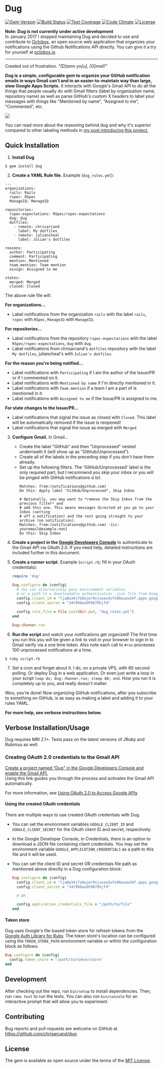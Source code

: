 # Dug
[![Gem Version](https://badge.fury.io/rb/dug.svg)](https://badge.fury.io/rb/dug)
[![Build Status](https://travis-ci.org/chrisarcand/dug.svg?branch=master)](https://travis-ci.org/chrisarcand/dug)
[![Test Coverage](https://codeclimate.com/github/chrisarcand/dug/badges/coverage.svg)](https://codeclimate.com/github/chrisarcand/dug/coverage)
[![Code Climate](https://codeclimate.com/github/chrisarcand/dug/badges/gpa.svg)](https://codeclimate.com/github/chrisarcand/dug)
[![License](http://img.shields.io/:license-mit-blue.svg?style=flat)](http://chrisarcand.mit-license.org)

**Note: Dug is not currently under active development**  
In January 2017 I stopped maintaining Dug and decided to use and contribute to [Octobox](https://github.com/octobox/octobox), an open source
web application that organizes your notifications using the Github Notifications API directly. You
can give it a try for yourself at [octobox.io](https://octobox.io/)

---

Created out of frustration. _"[D]amn yo[u], [G]mail!"_

**Dug is a simple, configurable gem to organize your GitHub notification emails
in ways Gmail can't and in an easier-to-maintain way than large, slow Google
Apps Scripts.** It interacts with Google's Gmail API to do all the things that
people usually do with Gmail filters (label by organization name, repository
name) as well as parse GitHub's custom X headers to label your messages with
things like "Mentioned by name", "Assigned to me", "Commented", etc.

![](http://screenshots.chrisarcand.com/permd0u3k.jpg)

You can read more about the reasoning behind dug and why it's superior compared to other labeling methods in [my post
introducing this project.](http://chrisarcand.com/introducing-dug/)

## Quick Installation

1. **Install Dug**

  ```
  $ gem install dug
  ```

2. **Create a YAML Rule file.** Example (`dug_rules.yml`):

  ```
  ---
  organizations:
    rails: Rails
    rspec: RSpec
    ManageIQ: ManageIQ

  repositories:
    rspec-expectations: RSpec/rspec-expectations
    dug: dug
    dotfiles:
      - remote: chrisarcand
        label: My dotfiles
      - remote: juliancheal
        label: Julian's dotfiles

  reasons:
    author: Participating
    comment: Participating
    mention: Mentioned
    team_mention: Team mention
    assign: Assigned to me

  states:
    merged: Merged
    closed: Closed
  ```

  The above rule file will:

  **For organizations...**

  * Label notifications from the organization `rails` with the label `rails`, `rspec` with `RSpec`, `ManageIQ` with `ManageIQ`.

  **For repositories...**

  * Label notifications from the repository `rspec-expectations` with the label `RSpec/rspec-expectations`, `dug` with `dug`.
  * Label notifications from chrisarcand's `dotfiles` repository with the label `My dotfiles`, juliancheal's with `Julian's dotfiles`.

  **For the reason you're being notified...**

  * Label notifications with `Participating` if I am the author of the Issue/PR or if I commented on it.
  * Label notifications with `Mentioned by name` if I'm directly mentioned in it.
  * Label notifications with `Team mention` if a team I am a part of is mentioned in it.
  * Label notifications with `Assigned to me` if the Issue/PR is assigned to me.

  **For state changes to the Issue/PR...**

  * Label notifications that signal the issue as closed with `Closed`. This label will be automatically removed if the issue is reopened!
  * Label notifications that signal the issue as merged with `Merged`

3. **Configure Gmail.** In Gmail...

   * Create the label "GitHub" and then "Unprocessed" nested underneath it (will show up as "GitHub/Unprocessed").
   * Create all of the labels in the preceding step if you don't have them already.
   * Set up the following filters. The 'GitHub/Unprocessed' label is the only required part, but I recommend you
     skip your inbox or you will be pinged with GitHub notifications _a lot_.
     ```
     Matches: from:(notifications@github.com)
     Do this: Apply label "GitHub/Unprocessed", Skip Inbox

     # Optionally, you may want to *remove the Skip Inbox from the previous filter* and
     # add this one. This means messages directed at you go to your Inbox (setting
     # off a notification) and the rest going straight to your archive (no notification).
     Matches: from:(notifications@github.com) -{cc: youremail@example.non}
     Do this: Skip Inbox
     ```

4. **Create a project in the [Google Developers Console](https://console.developers.google.com)** to authenticate to the
   Gmail API via OAuth 2.0. If you need help, detailed instructions are included further in this document.

5. **Create a runner script.** Example (`script.rb`; fill in your OAuth credentials):

   ```ruby
   require 'dug'

   Dug.configure do |config|
     # You can alternatively pass environment variables
     # or a path to a downloadable authentication .json file from Google
     config.client_id = "lja8w34jfo8ajer9vjsoasdufo98auow34f.apps.googleusercontent.com"
     config.client_secret = "34t998asDF9879hjfd"

     config.rule_file = File.join(Dir.pwd, "dug_rules.yml")
   end

   Dug::Runner.run
   ```

6. **Run the script** and watch your notifications get organized! The first
   time you run this you will be given a link to visit in your browser to sign
   in to Gmail verify via a one time token. Also note each call to `#run`
   processes 100 unprocessed notifications at a time.

  ```
  $ ruby script.rb
  ```

7. Set a cron and forget about it. I do, on a private VPS, with 60 second polling. Or deploy Dug in a web application. Or even
   just write a loop in your script `loop do; Dug::Runner.run; sleep 60; end`. How you run it is completely up to you,
   and really doesn't matter.

Woo, you're done! Now organizing GitHub notifications, after you subscribe to something on GitHub, is as easy as making
a label and adding it to your rules YAML.

**For more help, see verbose instructions below.**

## Verbose Installation/Usage

Dug requires MRI 2.1+. Tests pass on the latest versions of JRuby and Rubinius as well.

### Creating OAuth 2.0 credentials to the Gmail API

[Create a project named "Dug" in the Google Developers Console and enable the Gmail
API.](https://console.developers.google.com//start/api?id=gmail&credential=client_key)  
Using this link guides you through the process and activates the Gmail API automatically.

For more information, see [Using OAuth 2.0 to Access Google APIs](https://developers.google.com/identity/protocols/OAuth2)

#### Using the created OAuth credentials

There are multiple ways to use created OAuth credentials with Dug.

* You can set the environment variables `GOOGLE_CLIENT_ID` and `GOOGLE_CLIENT_SECRET` for the OAuth client ID and secret, respectively.
* In the Google Developer Console, in Credentials, there is an option to download a JSON file containing client credentials. You may set
  the environment variable `GOOGLE_APPLICATION_CREDENTIALS` as a path to this file and it will be used.
* You can set the client ID and secret OR credentials file path as mentioned above directly in a Dug configuration block:

  ```ruby
  Dug.configure do |config|
    config.client_id = "lja8w34jfo8ajer9vjsoasdufo98auow34f.apps.googleusercontent.com"
    config.client_secret = "34t998asDF9879hjfd"

    # OR

    config.application_credentials_file = "/path/to/file"
  end
  ```

#### Token store

Dug uses Google's file-based token store for refresh tokens from the [Google Auth
Library for Ruby](https://github.com/google/google-auth-library-ruby). The token
store's location can be configured using the `TOKEN_STORE_PATH` environment
variable or within the configuration block as follows:

```ruby
Dug.configure do |config|
  config.token_store = "/path/to/token/store"
end
```

## Development

After checking out the repo, run `bin/setup` to install dependencies. Then, run
`rake test` to run the tests. You can also run `bin/console` for an interactive
prompt that will allow you to experiment.

## Contributing

Bug reports and pull requests are welcome on GitHub at https://github.com/chrisarcand/dug.

## License

The gem is available as open source under the terms of the [MIT License](http://opensource.org/licenses/MIT).

